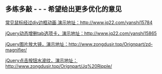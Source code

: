 
## 多练多敲 - - - 希望给出更多优化的意见

[常见鼠标经过div边框动画,演示地址：](http://www.jq22.com/yanshi15784)http://www.jq22.com/yanshi15784


[jQuery动态增删tab选项卡，演示地址：](http://www.jq22.com/yanshi15865)http://www.jq22.com/yanshi15865


[jQuery图片放大镜，演示地址：](http://www.zongdusir.top/Orignpart/zd-magnifier/)http://www.zongdusir.top/Orignpart/zd-magnifier/

[jQuery点击按钮水波纹，演示地址：](http://www.zongdusir.top/Orignpart/Jq%20Ripple/)http://www.zongdusir.top/Orignpart/Jq%20Ripple/